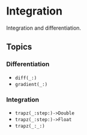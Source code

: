 # Integration

Integration and differentiation.

## Topics

### Differentiation

- ``diff(_:)``
- ``gradient(_:)``

### Integration

- ``trapz(_:step:)->Double``
- ``trapz(_:step:)->Float``
- ``trapz(_:_:)``
